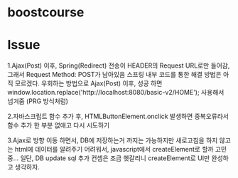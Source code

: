 # boostcourse

# Issue
1.Ajax(Post) 이후, Spring(Redirect) 전송이 HEADER의 Request URL로만 들어감, 그래서 Request Method: POST가 남아있음 스프링 내부 코드를 통한 해결 방법은 아직 모르겠다.
우회하는 방법으로 Ajax(Post) 이후, 성공 하면 window.location.replace('http://localhost:8080/basic-v2/HOME'); 사용해서 넘겨줌 (PRG 방식처럼)
  
2.자바스크립트 함수 추가 후, HTMLButtonElement.onclick 발생하면 중복오류라서 함수 추가 한 부분 없애고 다시 시도하기

3.Ajax로 방향 이동 하면서, DB에 저장하는거 까지는 가능하지만 새로고침을 하지 않고는 html에 데이터를 알려주기 어려워서, javascript에서 createElement로 할까 고민중... 일단, DB update sql 추가 컨셉은 조금 헷갈리니 createElement로 UI만 완성하고 생각하자.
